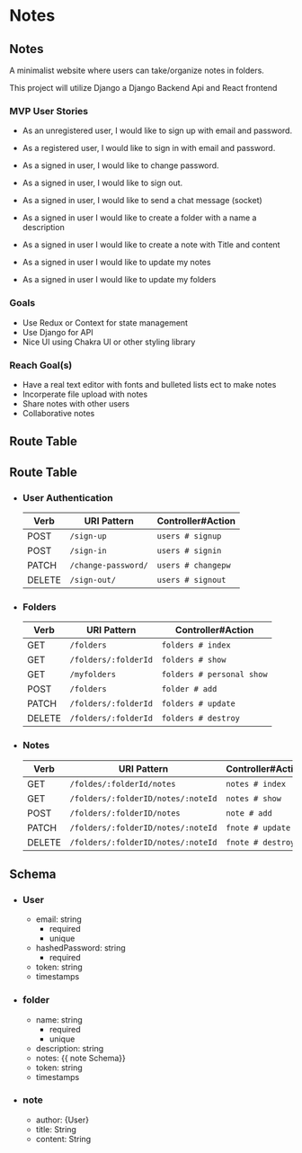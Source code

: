 # Notes


## Notes

A minimalist website where users can take/organize notes in folders.

This project will utilize Django a Django Backend Api and React frontend

### MVP User Stories

- As an unregistered user, I would like to sign up with email and password.
- As a registered user, I would like to sign in with email and password.

- As a signed in user, I would like to change password.
- As a signed in user, I would like to sign out.
- As a signed in user, I would like to send a chat message (socket)

- As a signed in user I would like to create a folder with a name a description
  
- As a signed in user I would like to create a note with Title and content
  
- As a signed in user I would like to update my notes

- As a signed in user I would like to update my folders
  
### Goals

-  Use Redux or Context for state management
-  Use Django for API
- Nice UI using Chakra UI or other styling library

### Reach Goal(s)

- Have a real text editor with fonts and bulleted lists ect to make notes
- Incorperate file upload with notes
- Share notes with other users
- Collaborative notes
  

## Route Table

## Route Table
- ### User Authentication
   | Verb   | URI Pattern         | Controller#Action |
   | ------ | ------------------- | ----------------- |
   | POST   | `/sign-up`          | `users # signup`    |
   | POST   | `/sign-in`          | `users # signin`    |
   | PATCH  | `/change-password/` | `users # changepw`  |
   | DELETE | `/sign-out/`        | `users # signout `  |

 - ### Folders
   | Verb   | URI Pattern | Controller#Action    |
   | ------ | ----------- | -------------------- |
   | GET    | `/folders` | `folders # index` |
   | GET    | `/folders/:folderId` | `folders # show` |
   | GET    | `/myfolders`| `folders # personal show` |
   | POST   | `/folders` | `folder # add` |
   | PATCH  | `/folders/:folderId`  | `folders # update`|
   | DELETE | `/folders/:folderId`  | `folders # destroy`|

 - ### Notes
   | Verb   | URI Pattern | Controller#Action    |
   | ------ | ----------- | -------------------- |
   | GET    | `/foldes/:folderId/notes` | `notes # index` |
   | GET    | `/folders/:folderID/notes/:noteId` | `notes # show` |
   | POST   | `/folders/:folderID/notes` | `note # add` |
   | PATCH  | `/folders/:folderID/notes/:noteId`  | `fnote # update`|
   | DELETE | `/folders/:folderID/notes/:noteId`  | `fnote # destroy`|

## Schema

 - ### User
   - email: string
       - required
       - unique
   - hashedPassword: string
       - required
   - token: string
   - timestamps

 - ### folder
   - name: string
       - required
       - unique
   - description: string 
   - notes: {{ note Schema}}
   - token: string
   - timestamps

 - ### note
   - author: {User}
   - title: String
   - content: String
  